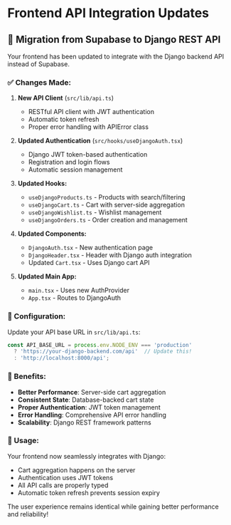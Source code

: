 # Frontend API Integration Updates 

## 🔄 Migration from Supabase to Django REST API

Your frontend has been updated to integrate with the Django backend API instead of Supabase.

### ✅ Changes Made:

1. **New API Client** (`src/lib/api.ts`)
   - RESTful API client with JWT authentication
   - Automatic token refresh
   - Proper error handling with APIError class

2. **Updated Authentication** (`src/hooks/useDjangoAuth.tsx`)
   - Django JWT token-based authentication
   - Registration and login flows
   - Automatic session management

3. **Updated Hooks:**
   - `useDjangoProducts.ts` - Products with search/filtering
   - `useDjangoCart.ts` - Cart with server-side aggregation
   - `useDjangoWishlist.ts` - Wishlist management  
   - `useDjangoOrders.ts` - Order creation and management

4. **Updated Components:**
   - `DjangoAuth.tsx` - New authentication page
   - `DjangoHeader.tsx` - Header with Django auth integration
   - Updated `Cart.tsx` - Uses Django cart API

5. **Updated Main App:**
   - `main.tsx` - Uses new AuthProvider
   - `App.tsx` - Routes to DjangoAuth

### 🔧 Configuration:

Update your API base URL in `src/lib/api.ts`:
```typescript
const API_BASE_URL = process.env.NODE_ENV === 'production' 
  ? 'https://your-django-backend.com/api'  // Update this!
  : 'http://localhost:8000/api';
```

### 🚀 Benefits:

- **Better Performance**: Server-side cart aggregation
- **Consistent State**: Database-backed cart state
- **Proper Authentication**: JWT token management
- **Error Handling**: Comprehensive API error handling
- **Scalability**: Django REST framework patterns

### 📱 Usage:

Your frontend now seamlessly integrates with Django:
- Cart aggregation happens on the server
- Authentication uses JWT tokens
- All API calls are properly typed
- Automatic token refresh prevents session expiry

The user experience remains identical while gaining better performance and reliability!